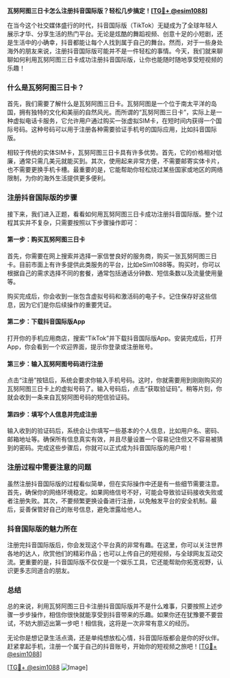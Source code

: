 **瓦努阿图三日卡怎么注册抖音国际版？轻松几步搞定！[[TG💪+ @esim1088](https://t.me/s/esim1088)]**

在当今这个社交媒体盛行的时代，抖音国际版（TikTok）无疑成为了全球年轻人展示才华、分享生活的热门平台。无论是炫酷的舞蹈视频、创意十足的小短剧，还是生活中的小确幸，抖音都能让每个人找到属于自己的舞台。然而，对于一些身处海外的朋友来说，注册抖音国际版可能并不是一件轻松的事情。今天，我们就来聊聊如何利用瓦努阿图三日卡成功注册抖音国际版，让你也能随时随地享受短视频的乐趣！

### 什么是瓦努阿图三日卡？

首先，我们需要了解什么是瓦努阿图三日卡。瓦努阿图是一个位于南太平洋的岛国，拥有独特的文化和美丽的自然风光。而所谓的“瓦努阿图三日卡”，实际上是一种虚拟电话卡服务，它允许用户通过购买一张虚拟SIM卡，在短时间内获得一个国际号码。这种号码可以用于注册各种需要验证手机号的国际应用，比如抖音国际版。

相较于传统的实体SIM卡，瓦努阿图三日卡具有许多优势。首先，它的价格相对低廉，通常只需几美元就能买到。其次，使用起来非常方便，不需要邮寄实体卡片，也不需要更换手机卡槽。最重要的是，它能帮助你轻松绕过某些国家或地区的网络限制，为你的海外生活提供更多便利。

### 注册抖音国际版的步骤

接下来，我们进入正题，看看如何用瓦努阿图三日卡成功注册抖音国际版。整个过程其实并不复杂，只需要按照以下步骤操作即可：

#### 第一步：购买瓦努阿图三日卡

首先，你需要在网上搜索并选择一家信誉良好的服务商，购买一张瓦努阿图三日卡。目前市面上有许多提供此类服务的平台，比如eSim1088等。购买时，你可以根据自己的需求选择不同的套餐，通常包括通话分钟数、短信条数以及流量使用量等。

购买完成后，你会收到一张包含虚拟号码和激活码的电子卡。记住保存好这些信息，因为它们是你后续操作的重要凭证。

#### 第二步：下载抖音国际版App

打开你的手机应用商店，搜索“TikTok”并下载抖音国际版App。安装完成后，打开App，你会看到一个欢迎界面，提示你登录或注册账号。

#### 第三步：输入瓦努阿图号码进行注册

点击“注册”按钮后，系统会要求你输入手机号码。这时，你就需要用到刚刚购买的瓦努阿图三日卡上的虚拟号码了。输入号码后，点击“获取验证码”。稍等片刻，你就会收到一条来自瓦努阿图号码的短信验证码。

#### 第四步：填写个人信息并完成注册

输入收到的验证码后，系统会让你填写一些基本的个人信息，比如用户名、密码、邮箱地址等。确保所有信息真实有效，并且尽量设置一个容易记住但又不容易被猜到的密码。完成这些步骤后，你就可以正式成为抖音国际版的用户啦！

### 注册过程中需要注意的问题

虽然注册抖音国际版的过程看似简单，但在实际操作中还是有一些细节需要注意。首先，确保你的网络环境稳定。如果网络信号不好，可能会导致验证码接收失败或者注册失败。其次，不要频繁更换设备进行注册，以免触发平台的安全机制。最后，妥善保管好自己的账号信息，避免泄露给他人。

### 抖音国际版的魅力所在

注册完抖音国际版后，你会发现这个平台真的非常有趣。在这里，你可以关注世界各地的达人，欣赏他们的精彩作品；也可以上传自己的短视频，与全球网友互动交流。更重要的是，抖音国际版不仅仅是一个娱乐工具，它还能帮助你拓宽视野，认识更多志同道合的朋友。

### 总结

总的来说，利用瓦努阿图三日卡注册抖音国际版并不是什么难事，只要按照上述步骤一步步操作，相信你很快就能享受到抖音带来的乐趣。如果你还在犹豫要不要尝试，不妨大胆迈出第一步吧！相信我，这将是一次非常有意义的经历。

无论你是想记录生活点滴，还是单纯想放松心情，抖音国际版都会是你的好伙伴。赶紧拿起手机，注册一个属于自己的抖音账号，开始你的短视频之旅吧！[[TG💪+ @esim1088](https://t.me/s/esim1088)]

[[TG💪+ @esim1088](https://t.me/s/esim1088) ![Image](https://i.postimg.cc/4NQfJmqS/Snipaste-2025-05-13-00-14-12.png)]